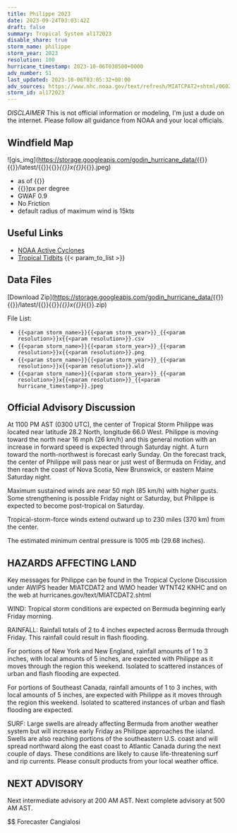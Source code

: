 ```yaml
---
title: Philippe 2023
date: 2023-09-24T03:03:42Z
draft: false
summary: Tropical System al172023
disable_share: true
storm_name: philippe
storm_year: 2023
resolution: 100
hurricane_timestamp: 2023-10-06T030500+0000
adv_number: 51
last_updated: 2023-10-06T03:05:32+00:00
adv_sources: https://www.nhc.noaa.gov/text/refresh/MIATCPAT2+shtml/060231.shtml;https://www.nhc.noaa.gov/refresh/graphics_at2+shtml/025142.shtml?cone
storm_id: al172023
---
```

*DISCLAIMER* This is not official information or modeling, I'm just a dude on the internet.  Please follow all guidance from NOAA and your local officials.

## Windfield Map
![gis_img](https://storage.googleapis.com/godin_hurricane_data/{{<param storm_name>}}{{<param storm_year>}}/latest/{{<param storm_name>}}{{<param storm_year>}}_{{<param resolution>}}x{{<param resolution>}}_{{<param hurricane_timestamp>}}.jpeg)

- as of {{<param last_updated>}}
- {{<param resolution>}}px per degree
- GWAF 0.9
- No Friction
- default radius of maximum wind is 15kts

## Useful Links
- [NOAA Active Cyclones](https://www.nhc.noaa.gov/)
- [Tropical Tidbits](https://www.tropicaltidbits.com/storminfo/)
{{< param_to_list >}}

## Data Files
[Download Zip](https://storage.googleapis.com/godin_hurricane_data/{{<param storm_name>}}{{<param storm_year>}}/latest/{{<param storm_name>}}{{<param storm_year>}}_{{<param resolution>}}x{{<param resolution>}}_{{<param hurricane_timestamp>}}.zip)

File List:
- `{{<param storm_name>}}{{<param storm_year>}}_{{<param resolution>}}x{{<param resolution>}}.csv`
- `{{<param storm_name>}}{{<param storm_year>}}_{{<param resolution>}}x{{<param resolution>}}.png`
- `{{<param storm_name>}}{{<param storm_year>}}_{{<param resolution>}}x{{<param resolution>}}.wld`
- `{{<param storm_name>}}{{<param storm_year>}}_{{<param resolution>}}x{{<param resolution>}}_{{<param hurricane_timestamp>}}.jpeg`


## Official Advisory Discussion
At 1100 PM AST (0300 UTC), the center of Tropical Storm Philippe was
located near latitude 28.2 North, longitude 66.0 West. Philippe is
moving toward the north near 16 mph (26 km/h) and this general
motion with an increase in forward speed is expected through
Saturday night.  A turn toward the north-northwest is forecast early
Sunday.  On the forecast track, the center of Philippe will pass
near or just west of Bermuda on Friday, and then reach the coast of
Nova Scotia, New Brunswick, or eastern Maine Saturday night.
 
Maximum sustained winds are near 50 mph (85 km/h) with higher 
gusts. Some strengthening is possible Friday night or Saturday, but
Philippe is expected to become post-tropical on Saturday.
 
Tropical-storm-force winds extend outward up to 230 miles (370 km)
from the center.
 
The estimated minimum central pressure is 1005 mb (29.68 inches).
 
 
HAZARDS AFFECTING LAND
----------------------
Key messages for Philippe can be found in the Tropical Cyclone
Discussion under AWIPS header MIATCDAT2 and WMO header WTNT42 KNHC
and on the web at hurricanes.gov/text/MIATCDAT2.shtml
 
WIND:  Tropical storm conditions are expected on Bermuda beginning
early Friday morning.
 
RAINFALL:  Rainfall totals of 2 to 4 inches expected across Bermuda
through Friday. This rainfall could result in flash flooding.
 
For portions of New York and New England, rainfall amounts of 1 to 3 
inches, with local amounts of 5 inches, are expected with Philippe 
as it moves through the region this weekend.  Isolated to scattered 
instances of urban and flash flooding are expected.
 
For portions of Southeast Canada, rainfall amounts of 1 to 3 inches, 
with local amounts of 5 inches, are expected with Philippe as it 
moves through the region this weekend.  Isolated to scattered 
instances of urban and flash flooding are expected.
 
SURF:  Large swells are already affecting Bermuda from another 
weather system but will increase early Friday as Philippe approaches 
the island.  Swells are also reaching portions of the southeastern 
U.S. coast and will spread northward along the east coast to 
Atlantic Canada during the next couple of days.  These conditions 
are likely to cause life-threatening surf and rip currents.  Please 
consult products from your local weather office.
 
 
NEXT ADVISORY
-------------
Next intermediate advisory at 200 AM AST.
Next complete advisory at 500 AM AST.
 
$$
Forecaster Cangialosi